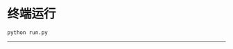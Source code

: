 # 终端运行

```shell
python run.py
```
*************************************************************************************************************************************************************************************************************************************************************************************************************************************************************************************************************************************************************************************************************************************************************************************************************************************************************************************************************************************************************************************************************************************************************************************************************************************************************************************************************************************************************************************************************************************************************************************************************************************************************************************